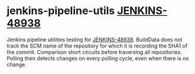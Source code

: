 # jenkins-pipeline-utils [JENKINS-48938](https://issues.jenkins-ci.org/browse/JENKINS-48938)

Jenkins pipeline utilities testing for [JENKINS-48938](https://issues.jenkins-ci.org/browse/JENKINS-48938).
BuildData does not track the SCM name of the repository for which it is recording the SHA1 of the commit.
Comparison short circuits before traversing all repositories.
Polling then detects changes on every polling cycle, even when there is no change.
